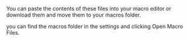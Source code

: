 You can paste the contents of these files into your macro editor or download them and move them to your macros folder.

you can find the macros folder in the settings and clicking Open Macro Files.
